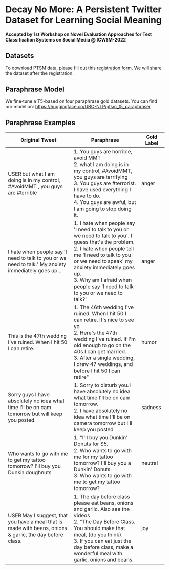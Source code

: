 
# Decay No More: A Persistent Twitter Dataset for Learning Social Meaning
#### Accepted by 1st Workshop on Novel Evaluation Approaches for Text Classification Systems on Social Media @ ICWSM-2022

## Datasets
To download PTSM data, please fill out this [registration form](). We will share the dataset after the registration. 

## Paraphrase Model
We fine-tune a T5-based on four paraphrase gold datasets. You can find our model on: https://huggingface.co/UBC-NLP/ptsm_t5_paraphraser

## Paraphrase Examples
| **Original Tweet** | **Paraphrase** | **Gold Label** |
| ----  | ------ | ------- | 
|USER but what I am doing is in my control, #AvoidMMT , you guys are #terrible | 1. You guys are horrible, avoid MMT <br /> 2. what I am doing is in my control, #AvoidMMT, you guys are terrifying <br /> 3. You guys are #terrorist. I have used everything I have to do. <br /> 4. You guys are awful, but I am going to stop doing it.| anger | 
|I hate when people say 'I need to talk to you or we need to talk.' My anxiety immediately goes up... | 1. I hate when people say 'I need to talk to you or we need to talk to you'. I guess that's the problem. <br /> 2. I hate when people tell me 'I need to talk to you or we need to speak' my anxiety immediately goes up. <br /> 3. Why am I afraid when people say 'I need to talk to you or we need to talk?' | anger | 
|This is the 47th wedding I've ruined. When I hit 50 I can retire. | 1. The 46th wedding I've ruined. When I hit 50 I can retire. It's nice to see yo <br /> 2. Here's the 47th wedding I've ruined. If I'm old enough to go on the 40s I can get married. <br /> 3. After a single wedding, I drew 47 weddings, and before I hit 50 I can retire" | humor | 
|Sorry guys I have absolutely no idea what time i'll be on cam tomorrow but will keep you posted. | 1. Sorry to disturb you. I have absolutely no idea what time I'll be on cam tomorrow. <br /> 2. I have absolutely no idea what time I'll be on camera tomorrow but I'll keep you posted | sadness | 
| Who wants to go with me to get my tattoo tomorrow? I'll buy you Dunkin doughnuts | 1. "I'll buy you Dunkin' Donuts for $5. <br /> 2. Who wants to go with me for my tattoo tomorrow? I'll buy you a Dunkin' Donuts. <br /> 3. Who wants to go with me to get my tattoo tomorrow? | neutral | 
| USER May I suggest, that you have a meal that is made with beans, onions &amp; garlic, the day before class. | 1. The day before class please eat beans, onions and garlic. Also see the videos <br /> 2. "The Day Before Class. You should make that meal, (do you think). <br /> 3. If you can eat just the day before class, make a wonderful meal with garlic, onions and beans. | joy | 
